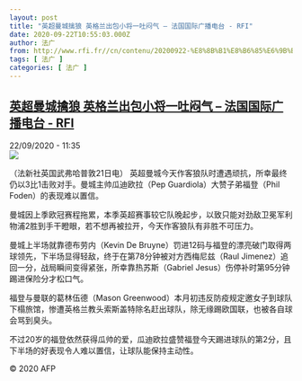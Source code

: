 ```yaml
---
layout: post
title: "英超曼城擒狼 英格兰出包小将一吐闷气 – 法国国际广播电台 - RFI"
date: 2020-09-22T10:55:03.000Z
author: 法广
from: http://www.rfi.fr//cn/contenu/20200922-%E8%8B%B1%E8%B6%85%E6%9B%BC%E5%9F%8E%E6%93%92%E7%8B%BC-%E8%8B%B1%E6%A0%BC%E5%85%B0%E5%87%BA%E5%8C%85%E5%B0%8F%E5%B0%86%E4%B8%80%E5%90%90%E9%97%B7%E6%B0%94
tags: [ 法广 ]
categories: [ 法广 ]
---
```

<!--1600772103000-->
[英超曼城擒狼 英格兰出包小将一吐闷气 – 法国国际广播电台 - RFI](http://www.rfi.fr//cn/contenu/20200922-%E8%8B%B1%E8%B6%85%E6%9B%BC%E5%9F%8E%E6%93%92%E7%8B%BC-%E8%8B%B1%E6%A0%BC%E5%85%B0%E5%87%BA%E5%8C%85%E5%B0%8F%E5%B0%86%E4%B8%80%E5%90%90%E9%97%B7%E6%B0%94)
------

<div>
<div>22/09/2020 - 11:35</div><img src="https://s.rfi.fr/media/display/d5230c7a-fcba-11ea-b5f5-005056bff430/w:310/p:16x9/spo0005b.200922173502.jpg"><div class="t-content__body u-clearfix">            <p>（法新社英国武弗哈普敦21日电）    英超曼城今天作客狼队时遭遇顽抗，所幸最终仍以3比1击败对手。曼城主帅瓜迪欧拉（Pep Guardiola）大赞子弟福登（Phil Foden）的表现难以置信。</p><p>    曼城因上季欧冠赛程拖累，本季英超赛事较它队晚起步，以致只能对劲敌卫冕军利物浦2胜到手干瞪眼，若不想再被拉开，今天作客狼队有非胜不可压力。</p><p>    曼城上半场就靠德布劳内（Kevin De Bruyne）罚进12码与福登的漂亮破门取得两球领先，下半场显得轻敌，终于在第78分钟被对方西梅尼兹（Raul Jimenez）追回一分，战局瞬间变得紧张，所幸靠热苏斯（Gabriel Jesus）伤停补时第95分钟踢进保险分才松口气。</p><p>    福登与曼联的葛林伍德（Mason Greenwood）本月初违反防疫规定邀女子到球队下榻旅馆，惨遭英格兰教头索斯盖特除名赶出球队，除无缘踢欧国联，也被各自球会骂到臭头。</p><p>    不过20岁的福登依然获得瓜帅的爱，瓜迪欧拉盛赞福登今天踢进球队的第2分，且下半场的好表现令人难以置信，让球队能保持主动性。</p>            <p class="t-copyright">© 2020 AFP</p>        </div>
</div>
